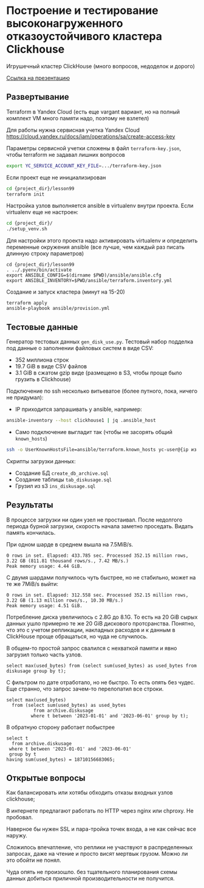 Построение и тестирование высоконагруженного отказоустойчивого кластера Clickhouse
==================================================================================

Игрушечный кластер ClickHouse (много вопросов, недоделок и дорого)

[Ссылка на презентацию](https://docs.google.com/presentation/d/1jebX1ZBAkAq-oLw_g5K9noa_zDOsLuM6O5Aa4J-3Ufw/edit#slide=id.g75eedd17d1_2_0)


## Развертывание

Terraform в Yandex Cloud (есть еще vargant вариант, но на полный
комплект VM много памяти надо, поэтому не взлетел)

Для работы нужна сервисная учетка Yandex Cloud
  https://cloud.yandex.ru/docs/iam/operations/sa/create-access-key

Параметры сервисной учетки сложены в файл `terraform-key.json`, чтобы
terraform не задавал лишних вопросов

```bash
export YC_SERVICE_ACCOUNT_KEY_FILE=.../terraform-key.json
```

Если проект еще не инициализирован

```bash
cd {project_dir}/lesson99
terraform init
```

Настройка узлов выполняется ansible в virtualenv внутри проекта.
Если virtualenv еще не настроен:

```bash
cd {project_dir}/
./setup_venv.sh
```

Для настройки этого проекта надо активировать virtualenv и определить
переменные окружения ansible (все лучше, чем каждый раз писать длинную
строку параметров)

```
cd {project_dir}/lesson99
. ../.pyenv/bin/activate
export ANSIBLE_CONFIG=$(dirname $PWD)/ansible/ansible.cfg
export ANSIBLE_INVENTORY=$PWD/ansible/terraform.inventory.yml
```

Создание и запуск кластера (минут на 15-20)

```
terraform apply
ansible-playbook ansible/provision.yml
```


## Тестовые данные

Генератор тестовых данных `gen_disk_use.py`. Тестовый набор подделка под
данные о заполнении файловых систем в виде CSV:

 * 352 миллиона строк
 * 19.7 GiB в виде CSV файлов
 * 3.1 GiB в сжатом gzip виде (размещено в S3, чтобы проще было грузить в Clickhouse)


Подключение по ssh несколько витьеватое (более путного, пока, ничего не придумал):

 * IP приходится запрашивать у ansible, например:

 ```bash
 ansible-inventory --host clickhouse1 | jq .ansible_host
 ```

 * Само подключение выгладит так (чтобы не засорять общий `known_hosts`)

 ```bash
 ssh -o UserKnownHostsFile=ansible/terraform.known_hosts yc-user@{ip из ansible}
 ```

Скрипты загрузки данных:
 * Создание БД `create_db_archive.sql`
 * Создание таблицы `tab_diskusage.sql`
 * Грузил из s3 `ins_diskusage.sql`


## Результаты

В процессе загрузки ни один узел не простаивал. После недолгого периода
бурной загрузки, скорость начала заметно проседать. Видать память
кончилась.

При одном шарде в среднем вышла на 7.5MiB/s.

```
0 rows in set. Elapsed: 433.785 sec. Processed 352.15 million rows, 3.22 GB (811.81 thousand rows/s., 7.42 MB/s.)
Peak memory usage: 4.44 GiB.
```

С двумя шардами получилось чуть быстрее, но не стабильно, может на те же 7MiB/s выйти:

```
0 rows in set. Elapsed: 312.558 sec. Processed 352.15 million rows, 3.22 GB (1.13 million rows/s., 10.30 MB/s.)
Peak memory usage: 4.51 GiB.
```

Потребление диска увеличилось с 2.8G до 8.1G. То есть на 20 GiB сырых
данных ушло примерно те же 20 GiB дискового протсранства. Понятно, что
это с учетом репликации, накладных расходов и к данным в ClickHouse
проще обращаться, но чуда не случилось.

В общем-то простой запрос свалился с нехваткой памяти и явно загрузил
только часть узлов.

```
select max(used_bytes) from (select sum(used_bytes) as used_bytes from diskusage group by t);
```

С фильтром по дате отработало, но не быстро. То есть опять без
чудес. Еще странно, что запрос зачем-то перелопатил все строки.

```
select max(used_bytes)
  from (select sum(used_bytes) as used_bytes
          from archive.diskusage
         where t between '2023-01-01' and '2023-06-01' group by t);
```

В обратную сторону работает побыстрее

```
select t
  from archive.diskusage
 where t between '2023-01-01' and '2023-06-01'
 group by t
having sum(used_bytes) = 18710156683065;
```


## Открытые вопросы

Как балансировать или хотябы обходить отказы входных узлов clickhouse;

В интернете предлагают работать по HTTP через nginx или chproxy. Не пробовал.

Наверное бы нужен SSL и пара-тройка точек входа, а не как сейчас все наружу.

Сложилось впечатление, что реплики не участвуют в распределенных
запросах, даже на чтение и просто висят мертвык грузом. Можно ли это
обойти не понял.

Чуда опять не произошло. без тщательного планирования схемы данных
добиться приличной производительности не получится.
